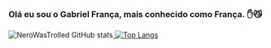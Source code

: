 ### Olá eu sou o Gabriel França, mais conhecido como França. ✋😼

![NeroWasTrolled GitHub stats](https://github-readme-stats.vercel.app/api?username=NeroWasTrolled&show_icons=true&theme=radical)[
![Top Langs](https://github-readme-stats.vercel.app/api/top-langs/?username=NeroWasTrolled&layout=compact&bg_color=000000)](https://github-readme-stats.vercel.app/api/top-langs/?username=VictorHMSforne&theme=tokyonight&hide_border=false&include_all_commits=false&count_private=false&layout=compact)

